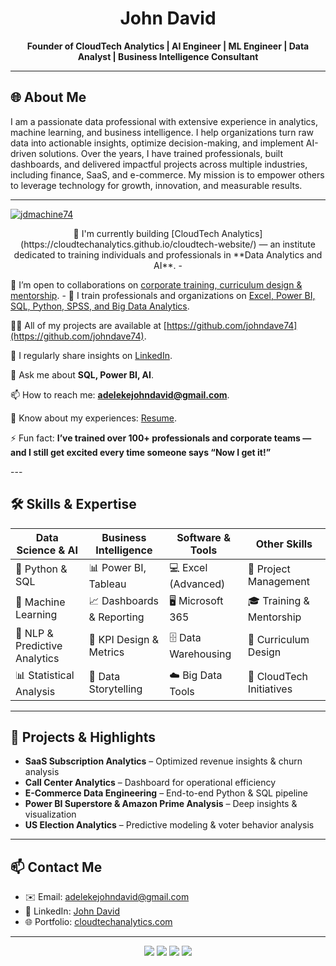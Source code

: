 <h1 align="center">John David</h1>
<p align="center">
  <strong>Founder of CloudTech Analytics | AI Engineer | ML Engineer | Data Analyst | Business Intelligence Consultant</strong>
</p>

---

## 🌐 About Me

I am a passionate data professional with extensive experience in analytics, machine learning, and business intelligence. I help organizations turn raw data into actionable insights, optimize decision-making, and implement AI-driven solutions. Over the years, I have trained professionals, built dashboards, and delivered impactful projects across multiple industries, including finance, SaaS, and e-commerce. My mission is to empower others to leverage technology for growth, innovation, and measurable results.

---

<p align="left"> 
  <a href="https://twitter.com/jdmachine74" target="blank">
    <img src="https://img.shields.io/twitter/follow/jdmachine74?logo=twitter&style=for-the-badge" alt="jdmachine74" />
  </a> 
</p>


<p align="center"> 
🔭 I'm currently building [CloudTech Analytics](https://cloudtechanalytics.github.io/cloudtech-website/) — an institute dedicated to training individuals and professionals in **Data Analytics and AI**. - 

👯 I’m open to collaborations on [corporate training, curriculum design & mentorship](https://cloudtechanalytics.github.io/cloudtech-website/). - 🤝 I train professionals and organizations on [Excel, Power BI, SQL, Python, SPSS, and Big Data Analytics](https://cloudtechanalytics.github.io/cloudtech-website/). 

👨‍💻 All of my projects are available at [https://github.com/johndave74](https://github.com/johndave74). 

📝 I regularly share insights on [LinkedIn](https://www.linkedin.com/in/john-david-b7b5781b3/). 

💬 Ask me about **SQL, Power BI, AI**. 

📫 How to reach me: **adelekejohndavid@gmail.com**. 

📄 Know about my experiences: [Resume](https://drive.google.com/file/d/122K8OoDeg0H7zZM6pNckJjiIB_i16xET/view?usp=sharing). 

⚡ Fun fact: **I’ve trained over 100+ professionals and corporate teams — and I still get excited every time someone says “Now I get it!”**

</p>
---

## 🛠 Skills & Expertise

| **Data Science & AI** | **Business Intelligence** | **Software & Tools** | **Other Skills** |
|-----------------------|---------------------------| -----------------------|---------------------------
| 🧠 Python & SQL        | 📊 Power BI, Tableau      | 💻 Excel (Advanced)  | 📅 Project Management |
| 🤖 Machine Learning    | 📈 Dashboards & Reporting | 🖥 Microsoft 365     | 🎓 Training & Mentorship |
| 📝 NLP & Predictive Analytics | 📌 KPI Design & Metrics | 🗄 Data Warehousing   | 🏫 Curriculum Design |
| 📊 Statistical Analysis | 📖 Data Storytelling      | ☁️ Big Data Tools     | 🌟 CloudTech Initiatives |


---

## 📂 Projects & Highlights

- **SaaS Subscription Analytics** – Optimized revenue insights & churn analysis  
- **Call Center Analytics** – Dashboard for operational efficiency  
- **E-Commerce Data Engineering** – End-to-end Python & SQL pipeline  
- **Power BI Superstore & Amazon Prime Analysis** – Deep insights & visualization  
- **US Election Analytics** – Predictive modeling & voter behavior analysis  

---


## 📫 Contact Me

- ✉️ Email: [adelekejohndavid@gmail.com](mailto:adelekejohndavid@gmail.com)  
- 🔗 LinkedIn: [John David](https://www.linkedin.com/in/john-david-b7b5781b3/)  
- 🌐 Portfolio: [cloudtechanalytics.com](#)  

---

<p align="center">
  <img src="https://img.shields.io/badge/Data%20Analyst-🟢-informational?style=for-the-badge&logo=analytics" /> 
  <img src="https://img.shields.io/badge/Data%20Scientist-🔵-informational?style=for-the-badge&logo=python" /> 
  <img src="https://img.shields.io/badge/Business%20Analyst-🟡-informational?style=for-the-badge&logo=microsoft-excel" /> 
  <img src="https://img.shields.io/badge/AI%20Engineer-🟣-informational?style=for-the-badge&logo=tensorflow" />
</p>
